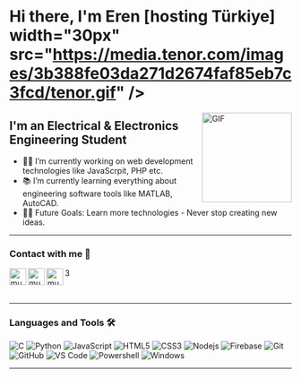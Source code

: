 # Hi there, I'm Eren [hosting Türkiye] width="30px" src="https://media.tenor.com/images/3b388fe03da271d2674faf85eb7c3fcd/tenor.gif" />

<img align="right" alt="GIF" height="160px" src="https://media.giphy.com/media/du3J3cXyzhj75IOgvA/giphy.gif" />

## I'm an Electrical & Electronics Engineering Student 

- 👨‍💻 I’m currently working on web development technologies like JavaScrpit, PHP etc.
- 📚 I’m currently learning everything about engineering software tools like MATLAB, AutoCAD. 
- 💪🏼 Future Goals: Learn more technologies - Never stop creating new ideas.


---



### Contact with me 📝

[<img align="left" alt="muhendisherif.com" height="30px" src="https://cdn-icons-png.flaticon.com/512/1150/1150626.png" />][website]3
[<img align="left" alt="muhendisherif | Discord" height="30px" src="https://image.flaticon.com/icons/png/512/356/356060.png"/>][discord]
[<img align="left" alt="muhendisherif | Spotify" height="30px" src="https://cdn-icons-png.flaticon.com/512/408/408697.png" />][Spotify]

<br />

---

### Languages and Tools 🛠 

![C](http://img.shields.io/badge/-C-A8B9CC?style=flat-square&logo=c&logoColor=ffffff)
![Python](http://img.shields.io/badge/-Python-3776AB?style=flat-square&logo=python&logoColor=ffffff)
![JavaScript](https://img.shields.io/badge/-JavaScript-%23F7DF1C?style=flat-square&logo=javascript&logoColor=000000&labelColor=%23F7DF1C&color=%23FFCE5A)
![HTML5](https://img.shields.io/badge/-HTML5-%23E44D27?style=flat-square&logo=html5&logoColor=ffffff)
![CSS3](https://img.shields.io/badge/-CSS3-%231572B6?style=flat-square&logo=css3)
![Nodejs](https://img.shields.io/badge/-Nodejs-339933?style=flat-square&logo=Node.js&logoColor=ffffff)
![Firebase](https://img.shields.io/badge/-Firebase-FFCA28?style=flat-square&logo=firebase&logoColor=ffffff)
![Git](https://img.shields.io/badge/-Git-%23F05032?style=flat-square&logo=git&logoColor=%23ffffff)
![GitHub](https://img.shields.io/badge/-GitHub-181717?style=flat-square&logo=github)
![VS Code](http://img.shields.io/badge/-VS%20Code-007ACC?style=flat-square&logo=visual-studio-code&logoColor=ffffff)
![Powershell](http://img.shields.io/badge/-Powershell-5391FE?style=flat-square&logo=powershell&logoColor=ffffff)
![Windows](http://img.shields.io/badge/-Windows-0078D6?style=flat-square&logo=windows&logoColor=ffffff)

[website]: https://hostingturkiye.com.tr/
[discord]: https://discord.gg/aNRTCTHSrz
[Spotify]: https://open.spotify.com/user/h08wi83hv74a9coty964dlqw4


----
